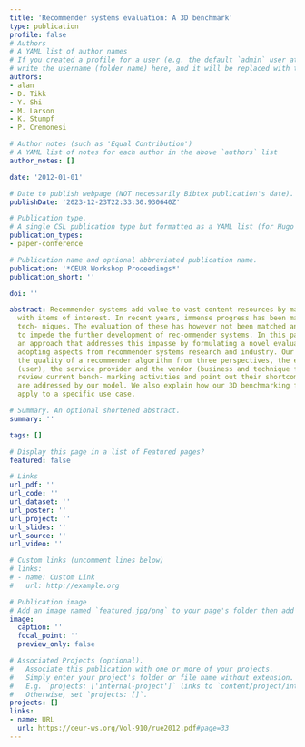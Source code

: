 ```yaml
---
title: 'Recommender systems evaluation: A 3D benchmark'
type: publication 
profile: false
# Authors
# A YAML list of author names
# If you created a profile for a user (e.g. the default `admin` user at `content/authors/admin/`), 
# write the username (folder name) here, and it will be replaced with their full name and linked to their profile.
authors:
- alan
- D. Tikk
- Y. Shi
- M. Larson
- K. Stumpf
- P. Cremonesi

# Author notes (such as 'Equal Contribution')
# A YAML list of notes for each author in the above `authors` list
author_notes: []

date: '2012-01-01'

# Date to publish webpage (NOT necessarily Bibtex publication's date).
publishDate: '2023-12-23T22:33:30.930640Z'

# Publication type.
# A single CSL publication type but formatted as a YAML list (for Hugo requirements).
publication_types:
- paper-conference

# Publication name and optional abbreviated publication name.
publication: '*CEUR Workshop Proceedings*'
publication_short: ''

doi: ''

abstract: Recommender systems add value to vast content resources by matching users
  with items of interest. In recent years, immense progress has been made in recommendation
  tech- niques. The evaluation of these has however not been matched and is threatening
  to impede the further development of rec-ommender systems. In this paper we propose
  an approach that addresses this impasse by formulating a novel evalua-tion concept
  adopting aspects from recommender systems research and industry. Our model can express
  the quality of a recommender algorithm from three perspectives, the end consumer
  (user), the service provider and the vendor (business and technique for both). We
  review current bench- marking activities and point out their shortcomings, which
  are addressed by our model. We also explain how our 3D benchmarking framework would
  apply to a specific use case.

# Summary. An optional shortened abstract.
summary: ''

tags: []

# Display this page in a list of Featured pages?
featured: false

# Links
url_pdf: ''
url_code: ''
url_dataset: ''
url_poster: ''
url_project: ''
url_slides: ''
url_source: ''
url_video: ''

# Custom links (uncomment lines below)
# links:
# - name: Custom Link
#   url: http://example.org

# Publication image
# Add an image named `featured.jpg/png` to your page's folder then add a caption below.
image:
  caption: ''
  focal_point: ''
  preview_only: false

# Associated Projects (optional).
#   Associate this publication with one or more of your projects.
#   Simply enter your project's folder or file name without extension.
#   E.g. `projects: ['internal-project']` links to `content/project/internal-project/index.md`.
#   Otherwise, set `projects: []`.
projects: []
links:
- name: URL
  url: https://ceur-ws.org/Vol-910/rue2012.pdf#page=33
---
```



